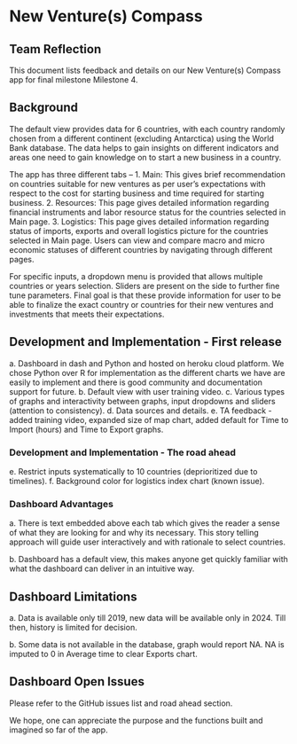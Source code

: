 # New Venture(s) Compass

## Team Reflection
This document lists feedback and details on our New Venture(s) Compass app for final milestone Milestone 4.

## Background
The default view provides data for 6 countries, with each country randomly chosen from a different continent (excluding Antarctica) using the World Bank database. The data helps to gain insights on different indicators and areas one need to gain knowledge on to start a new business in a country.

The app has three different tabs – 1. Main: This gives brief recommendation on countries suitable for new ventures as per user’s expectations with respect to the cost for starting business and time required for starting business. 2. Resources: This page gives detailed information regarding financial instruments and labor resource status for the countries selected in Main page. 3. Logistics: This page gives detailed information regarding status of imports, exports and overall logistics picture for the countries selected in Main page. Users can view and compare macro and micro economic statuses of different countries by navigating through different pages. 

For specific inputs, a dropdown menu is provided that allows multiple countries or years selection. Sliders are present on the side to further fine tune parameters. Final goal is that these provide information for user to be able to finalize the exact country or countries for their new ventures and investments that meets their expectations. 

## Development and Implementation - First release 
a. Dashboard in dash and Python and hosted on heroku cloud platform. We chose Python over R for implementation as the different charts we have are easily to implement and there is good community and documentation support for future.
b. Default view with user training video.
c. Various types of graphs and interactivity between graphs, input dropdowns and sliders (attention to consistency).
d. Data sources and details.
e. TA feedback - added training video, expanded size of map chart, added default for Time to Import (hours) and Time to Export graphs.

### Development and Implementation - The road ahead

e. Restrict inputs systematically to 10 countries (deprioritized due to timelines).
f. Background color for logistics index chart (known issue).

### Dashboard Advantages
a. There is text embedded above each tab which gives the reader a sense of what they are looking for and why its necessary. 
This story telling approach will guide user interactively and with rationale to select countries.

b. Dashboard has a default view, this makes anyone get quickly familiar with what the dashboard can deliver in an intuitive way. 

## Dashboard Limitations
a. Data is available only till 2019, new data will be available only in 2024. Till then, history is limited for decision.

b. Some data is not available in the database, graph would report NA. NA is imputed to 0 in Average time to clear Exports chart.


## Dashboard Open Issues
Please refer to the GitHub issues list and road ahead section. 

We hope, one can appreciate the purpose and the functions built and imagined so far of the app.